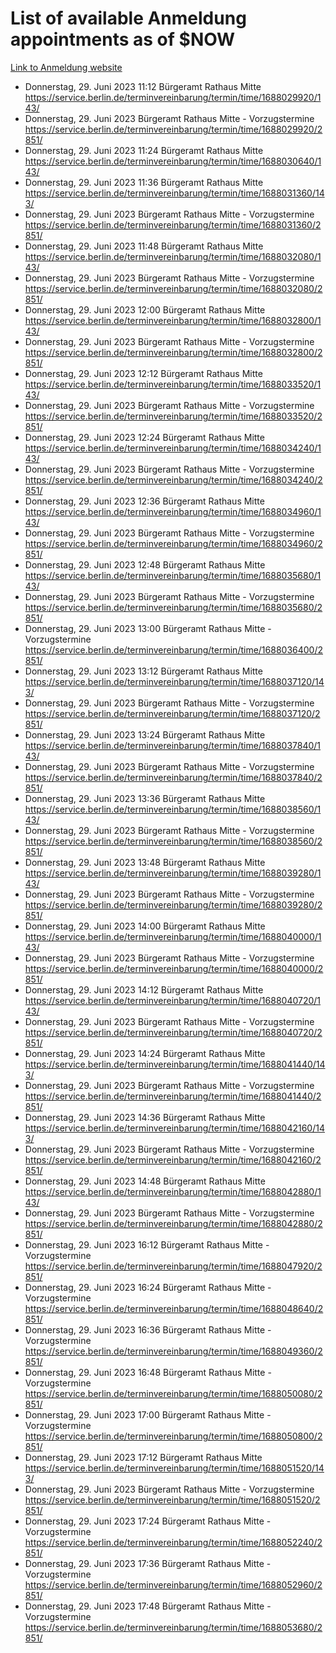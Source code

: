 # List of available Anmeldung appointments as of $NOW
[Link to Anmeldung website](https://service.berlin.de/terminvereinbarung/termin/tag.php?termin=1&anliegen[]=120686&dienstleisterlist=122210,122217,327316,122219,327312,122227,327314,122231,327346,122243,327348,122254,122252,329742,122260,329745,122262,329748,122271,327278,122273,327274,122277,327276,330436,122280,327294,122282,327290,122284,327292,122291,327270,122285,327266,122286,327264,122296,327268,150230,329760,122297,327286,122294,327284,122312,329763,122314,329775,122304,327330,122311,327334,122309,327332,317869,122281,327352,122279,329772,122283,122276,327324,122274,327326,122267,329766,122246,327318,122251,327320,122257,327322,122208,327298,122226,327300&herkunft=http%3A%2F%2Fservice.berlin.de%2Fdienstleistung%2F120686%2F)
- Donnerstag, 29. Juni 2023 11:12 Bürgeramt Rathaus Mitte https://service.berlin.de/terminvereinbarung/termin/time/1688029920/143/
- Donnerstag, 29. Juni 2023  Bürgeramt Rathaus Mitte - Vorzugstermine https://service.berlin.de/terminvereinbarung/termin/time/1688029920/2851/
- Donnerstag, 29. Juni 2023 11:24 Bürgeramt Rathaus Mitte https://service.berlin.de/terminvereinbarung/termin/time/1688030640/143/
- Donnerstag, 29. Juni 2023 11:36 Bürgeramt Rathaus Mitte https://service.berlin.de/terminvereinbarung/termin/time/1688031360/143/
- Donnerstag, 29. Juni 2023  Bürgeramt Rathaus Mitte - Vorzugstermine https://service.berlin.de/terminvereinbarung/termin/time/1688031360/2851/
- Donnerstag, 29. Juni 2023 11:48 Bürgeramt Rathaus Mitte https://service.berlin.de/terminvereinbarung/termin/time/1688032080/143/
- Donnerstag, 29. Juni 2023  Bürgeramt Rathaus Mitte - Vorzugstermine https://service.berlin.de/terminvereinbarung/termin/time/1688032080/2851/
- Donnerstag, 29. Juni 2023 12:00 Bürgeramt Rathaus Mitte https://service.berlin.de/terminvereinbarung/termin/time/1688032800/143/
- Donnerstag, 29. Juni 2023  Bürgeramt Rathaus Mitte - Vorzugstermine https://service.berlin.de/terminvereinbarung/termin/time/1688032800/2851/
- Donnerstag, 29. Juni 2023 12:12 Bürgeramt Rathaus Mitte https://service.berlin.de/terminvereinbarung/termin/time/1688033520/143/
- Donnerstag, 29. Juni 2023  Bürgeramt Rathaus Mitte - Vorzugstermine https://service.berlin.de/terminvereinbarung/termin/time/1688033520/2851/
- Donnerstag, 29. Juni 2023 12:24 Bürgeramt Rathaus Mitte https://service.berlin.de/terminvereinbarung/termin/time/1688034240/143/
- Donnerstag, 29. Juni 2023  Bürgeramt Rathaus Mitte - Vorzugstermine https://service.berlin.de/terminvereinbarung/termin/time/1688034240/2851/
- Donnerstag, 29. Juni 2023 12:36 Bürgeramt Rathaus Mitte https://service.berlin.de/terminvereinbarung/termin/time/1688034960/143/
- Donnerstag, 29. Juni 2023  Bürgeramt Rathaus Mitte - Vorzugstermine https://service.berlin.de/terminvereinbarung/termin/time/1688034960/2851/
- Donnerstag, 29. Juni 2023 12:48 Bürgeramt Rathaus Mitte https://service.berlin.de/terminvereinbarung/termin/time/1688035680/143/
- Donnerstag, 29. Juni 2023  Bürgeramt Rathaus Mitte - Vorzugstermine https://service.berlin.de/terminvereinbarung/termin/time/1688035680/2851/
- Donnerstag, 29. Juni 2023 13:00 Bürgeramt Rathaus Mitte - Vorzugstermine https://service.berlin.de/terminvereinbarung/termin/time/1688036400/2851/
- Donnerstag, 29. Juni 2023 13:12 Bürgeramt Rathaus Mitte https://service.berlin.de/terminvereinbarung/termin/time/1688037120/143/
- Donnerstag, 29. Juni 2023  Bürgeramt Rathaus Mitte - Vorzugstermine https://service.berlin.de/terminvereinbarung/termin/time/1688037120/2851/
- Donnerstag, 29. Juni 2023 13:24 Bürgeramt Rathaus Mitte https://service.berlin.de/terminvereinbarung/termin/time/1688037840/143/
- Donnerstag, 29. Juni 2023  Bürgeramt Rathaus Mitte - Vorzugstermine https://service.berlin.de/terminvereinbarung/termin/time/1688037840/2851/
- Donnerstag, 29. Juni 2023 13:36 Bürgeramt Rathaus Mitte https://service.berlin.de/terminvereinbarung/termin/time/1688038560/143/
- Donnerstag, 29. Juni 2023  Bürgeramt Rathaus Mitte - Vorzugstermine https://service.berlin.de/terminvereinbarung/termin/time/1688038560/2851/
- Donnerstag, 29. Juni 2023 13:48 Bürgeramt Rathaus Mitte https://service.berlin.de/terminvereinbarung/termin/time/1688039280/143/
- Donnerstag, 29. Juni 2023  Bürgeramt Rathaus Mitte - Vorzugstermine https://service.berlin.de/terminvereinbarung/termin/time/1688039280/2851/
- Donnerstag, 29. Juni 2023 14:00 Bürgeramt Rathaus Mitte https://service.berlin.de/terminvereinbarung/termin/time/1688040000/143/
- Donnerstag, 29. Juni 2023  Bürgeramt Rathaus Mitte - Vorzugstermine https://service.berlin.de/terminvereinbarung/termin/time/1688040000/2851/
- Donnerstag, 29. Juni 2023 14:12 Bürgeramt Rathaus Mitte https://service.berlin.de/terminvereinbarung/termin/time/1688040720/143/
- Donnerstag, 29. Juni 2023  Bürgeramt Rathaus Mitte - Vorzugstermine https://service.berlin.de/terminvereinbarung/termin/time/1688040720/2851/
- Donnerstag, 29. Juni 2023 14:24 Bürgeramt Rathaus Mitte https://service.berlin.de/terminvereinbarung/termin/time/1688041440/143/
- Donnerstag, 29. Juni 2023  Bürgeramt Rathaus Mitte - Vorzugstermine https://service.berlin.de/terminvereinbarung/termin/time/1688041440/2851/
- Donnerstag, 29. Juni 2023 14:36 Bürgeramt Rathaus Mitte https://service.berlin.de/terminvereinbarung/termin/time/1688042160/143/
- Donnerstag, 29. Juni 2023  Bürgeramt Rathaus Mitte - Vorzugstermine https://service.berlin.de/terminvereinbarung/termin/time/1688042160/2851/
- Donnerstag, 29. Juni 2023 14:48 Bürgeramt Rathaus Mitte https://service.berlin.de/terminvereinbarung/termin/time/1688042880/143/
- Donnerstag, 29. Juni 2023  Bürgeramt Rathaus Mitte - Vorzugstermine https://service.berlin.de/terminvereinbarung/termin/time/1688042880/2851/
- Donnerstag, 29. Juni 2023 16:12 Bürgeramt Rathaus Mitte - Vorzugstermine https://service.berlin.de/terminvereinbarung/termin/time/1688047920/2851/
- Donnerstag, 29. Juni 2023 16:24 Bürgeramt Rathaus Mitte - Vorzugstermine https://service.berlin.de/terminvereinbarung/termin/time/1688048640/2851/
- Donnerstag, 29. Juni 2023 16:36 Bürgeramt Rathaus Mitte - Vorzugstermine https://service.berlin.de/terminvereinbarung/termin/time/1688049360/2851/
- Donnerstag, 29. Juni 2023 16:48 Bürgeramt Rathaus Mitte - Vorzugstermine https://service.berlin.de/terminvereinbarung/termin/time/1688050080/2851/
- Donnerstag, 29. Juni 2023 17:00 Bürgeramt Rathaus Mitte - Vorzugstermine https://service.berlin.de/terminvereinbarung/termin/time/1688050800/2851/
- Donnerstag, 29. Juni 2023 17:12 Bürgeramt Rathaus Mitte https://service.berlin.de/terminvereinbarung/termin/time/1688051520/143/
- Donnerstag, 29. Juni 2023  Bürgeramt Rathaus Mitte - Vorzugstermine https://service.berlin.de/terminvereinbarung/termin/time/1688051520/2851/
- Donnerstag, 29. Juni 2023 17:24 Bürgeramt Rathaus Mitte - Vorzugstermine https://service.berlin.de/terminvereinbarung/termin/time/1688052240/2851/
- Donnerstag, 29. Juni 2023 17:36 Bürgeramt Rathaus Mitte - Vorzugstermine https://service.berlin.de/terminvereinbarung/termin/time/1688052960/2851/
- Donnerstag, 29. Juni 2023 17:48 Bürgeramt Rathaus Mitte - Vorzugstermine https://service.berlin.de/terminvereinbarung/termin/time/1688053680/2851/
